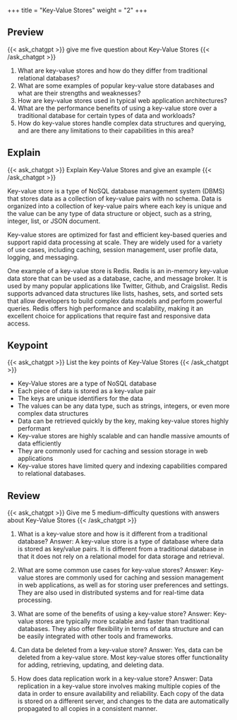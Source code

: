 +++
title = "Key-Value Stores"
weight = "2"
+++
## Preview
{{< ask_chatgpt >}}
give me five question about Key-Value Stores
{{< /ask_chatgpt >}}



1. What are key-value stores and how do they differ from traditional relational databases?
2. What are some examples of popular key-value store databases and what are their strengths and weaknesses?
3. How are key-value stores used in typical web application architectures?
4. What are the performance benefits of using a key-value store over a traditional database for certain types of data and workloads?
5. How do key-value stores handle complex data structures and querying, and are there any limitations to their capabilities in this area?   

## Explain
{{< ask_chatgpt >}}
Explain Key-Value Stores and give an example
{{< /ask_chatgpt >}}



Key-value store is a type of NoSQL database management system (DBMS) that stores data as a collection of key-value pairs with no schema. Data is organized into a collection of key-value pairs where each key is unique and the value can be any type of data structure or object, such as a string, integer, list, or JSON document.

Key-value stores are optimized for fast and efficient key-based queries and support rapid data processing at scale. They are widely used for a variety of use cases, including caching, session management, user profile data, logging, and messaging.

One example of a key-value store is Redis. Redis is an in-memory key-value data store that can be used as a database, cache, and message broker. It is used by many popular applications like Twitter, Github, and Craigslist. Redis supports advanced data structures like lists, hashes, sets, and sorted sets that allow developers to build complex data models and perform powerful queries. Redis offers high performance and scalability, making it an excellent choice for applications that require fast and responsive data access.   

## Keypoint
{{< ask_chatgpt >}}
List the key points of Key-Value Stores
{{< /ask_chatgpt >}}



- Key-Value stores are a type of NoSQL database
- Each piece of data is stored as a key-value pair
- The keys are unique identifiers for the data
- The values can be any data type, such as strings, integers, or even more complex data structures
- Data can be retrieved quickly by the key, making key-value stores highly performant
- Key-value stores are highly scalable and can handle massive amounts of data efficiently
- They are commonly used for caching and session storage in web applications
- Key-value stores have limited query and indexing capabilities compared to relational databases.   

## Review
{{< ask_chatgpt >}}
Give me 5 medium-difficulty questions with answers about Key-Value Stores
{{< /ask_chatgpt >}}



1. What is a key-value store and how is it different from a traditional database?
Answer: A key-value store is a type of database where data is stored as key/value pairs. It is different from a traditional database in that it does not rely on a relational model for data storage and retrieval.

2. What are some common use cases for key-value stores?
Answer: Key-value stores are commonly used for caching and session management in web applications, as well as for storing user preferences and settings. They are also used in distributed systems and for real-time data processing.

3. What are some of the benefits of using a key-value store?
Answer: Key-value stores are typically more scalable and faster than traditional databases. They also offer flexibility in terms of data structure and can be easily integrated with other tools and frameworks.

4. Can data be deleted from a key-value store?
Answer: Yes, data can be deleted from a key-value store. Most key-value stores offer functionality for adding, retrieving, updating, and deleting data.

5. How does data replication work in a key-value store?
Answer: Data replication in a key-value store involves making multiple copies of the data in order to ensure availability and reliability. Each copy of the data is stored on a different server, and changes to the data are automatically propagated to all copies in a consistent manner.   

